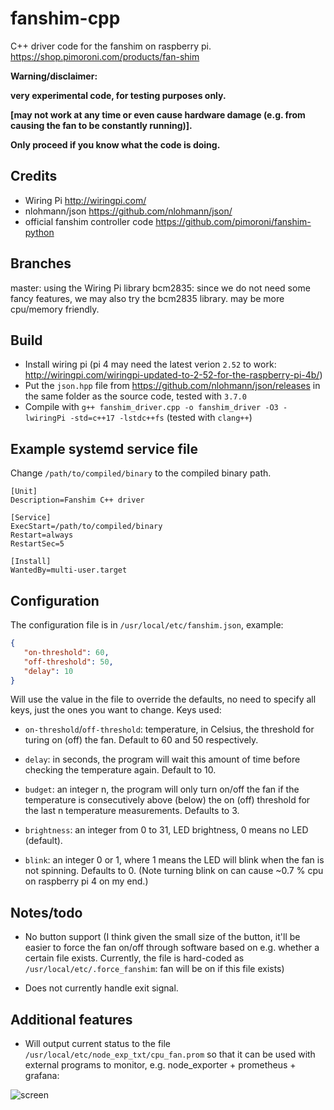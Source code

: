 # fanshim-cpp
C++ driver code for the fanshim on raspberry pi.
https://shop.pimoroni.com/products/fan-shim


**Warning/disclaimer:**

**very experimental code, for testing purposes only.**

**[may not work at any time or even cause hardware damage (e.g. from causing the fan to be constantly running)].**

**Only proceed if you know what the code is doing.**

## Credits
 - Wiring Pi http://wiringpi.com/
 - nlohmann/json https://github.com/nlohmann/json/
 - official fanshim controller code https://github.com/pimoroni/fanshim-python
 
## Branches
master: using the Wiring Pi library
bcm2835: since we do not need some fancy features, we may also try the bcm2835 library. may be more cpu/memory friendly.
 
## Build
 - Install wiring pi (pi 4 may need the latest verion `2.52` to work: http://wiringpi.com/wiringpi-updated-to-2-52-for-the-raspberry-pi-4b/)
 - Put the `json.hpp` file from https://github.com/nlohmann/json/releases in the same folder as the source code, tested with `3.7.0`
 - Compile with `g++ fanshim_driver.cpp -o fanshim_driver -O3 -lwiringPi -std=c++17 -lstdc++fs` (tested with `clang++`)
 
 ## Example systemd service file
 Change `/path/to/compiled/binary` to the compiled binary path.
 
 ```
 [Unit]
Description=Fanshim C++ driver

[Service]
ExecStart=/path/to/compiled/binary
Restart=always
RestartSec=5

[Install]
WantedBy=multi-user.target

 ```
 
 ## Configuration
 
 The configuration file is in `/usr/local/etc/fanshim.json`, example:
 ```json
 {
    "on-threshold": 60,
    "off-threshold": 50,
    "delay": 10
}
 ```
 
Will use the value in the file to override the defaults, no need to specify all keys, just the ones you want to change. Keys used:
 
 - `on-threshold`/`off-threshold`: temperature, in Celsius, the threshold for turing on (off) the fan. Default to 60 and 50 respectively.
 
 - `delay`: in seconds, the program will wait this amount of time before checking the temperature again. Default to 10.
 
 - `budget`: an  integer n, the program will only turn on/off the fan if the temperature is consecutively above (below) the on (off) threshold for the last n temperature measurements. Defaults to 3.

- `brightness`: an integer from 0 to 31, LED brightness, 0 means no LED (default).

- `blink`: an integer 0 or 1, where 1 means the LED will blink when the fan is not spinning. Defaults to 0. (Note turning blink on can cause ~0.7 % cpu on raspberry pi 4 on my end.)



## Notes/todo

 - No button support (I think given the small size of the button, it'll be easier to force the fan on/off through software based on e.g. whether a certain file exists. Currently, the file is hard-coded as `/usr/local/etc/.force_fanshim`: fan will be on if this file exists)

 - Does not currently handle exit signal.


## Additional features
 
 - Will output current status to the file `/usr/local/etc/node_exp_txt/cpu_fan.prom` so that it can be used with external programs to monitor, e.g. node_exporter + prometheus + grafana:
 
 ![screen](https://raw.githubusercontent.com/daviehh/fanshim-cpp/master/rpi_monit_eg.png)
